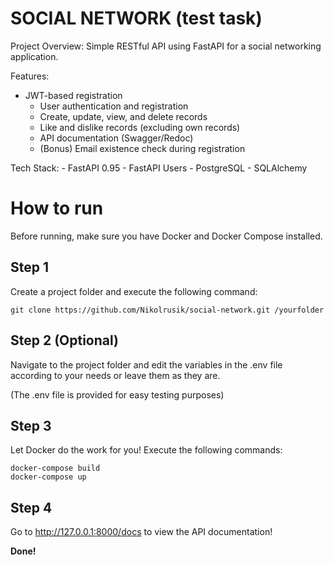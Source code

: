 # SOCIAL NETWORK (test task)

Project Overview: 
    Simple RESTful API using FastAPI for a social networking application.
    
Features:
- JWT-based registration
    - User authentication and registration
    - Create, update, view, and delete records
    - Like and dislike records (excluding own records)
    - API documentation (Swagger/Redoc)
    - (Bonus) Email existence check during registration

Tech Stack:
    - FastAPI 0.95
    - FastAPI Users
    - PostgreSQL
    - SQLAlchemy


# How to run

Before running, make sure you have Docker and Docker Compose installed.


## Step 1

Create a project folder and execute the following command:

```
git clone https://github.com/Nikolrusik/social-network.git /yourfolder
```

## Step 2 (Optional)

Navigate to the project folder and edit the variables in the .env file according to your needs or leave them as they are.

(The .env file is provided for easy testing purposes)


## Step 3

Let Docker do the work for you! Execute the following commands:

```
docker-compose build
docker-compose up
```

## Step 4

Go to http://127.0.0.1:8000/docs to view the API documentation!

**Done!**
